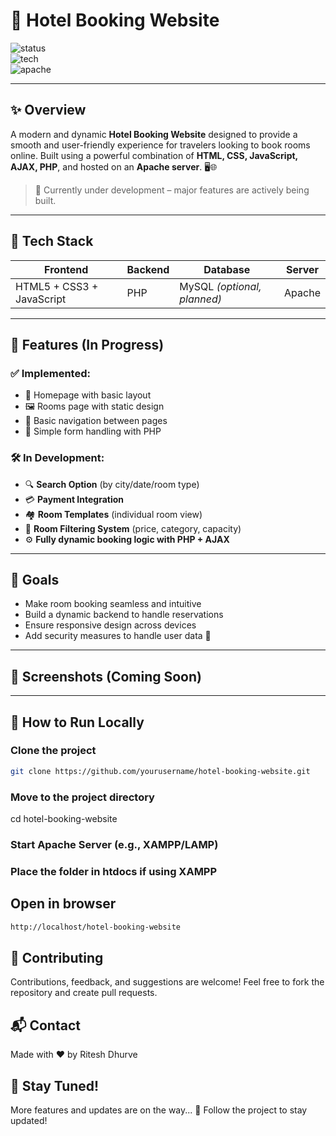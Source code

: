 # 🏨 Hotel Booking Website

![status](https://img.shields.io/badge/Status-Under_Development-orange?style=for-the-badge&logo=php)  
![tech](https://img.shields.io/badge/Built%20With-HTML%2C%20CSS%2C%20JavaScript%2C%20PHP%2C%20AJAX-blueviolet?style=for-the-badge&logo=codeforces)  
![apache](https://img.shields.io/badge/Server-Apache-red?style=for-the-badge&logo=apache)

---

## ✨ Overview

A modern and dynamic **Hotel Booking Website** designed to provide a smooth and user-friendly experience for travelers looking to book rooms online. Built using a powerful combination of **HTML, CSS, JavaScript, AJAX, PHP**, and hosted on an **Apache server**. 🖥️🌐

> 🚧 Currently under development – major features are actively being built.

---

## 🧩 Tech Stack

| Frontend | Backend | Database | Server |
|----------|---------|----------|--------|
| HTML5 + CSS3 + JavaScript | PHP | MySQL *(optional, planned)* | Apache |

---

## 📌 Features (In Progress)

### ✅ Implemented:
- 📄 Homepage with basic layout
- 🖼️ Rooms page with static design
- 🔗 Basic navigation between pages
- 🧪 Simple form handling with PHP

### 🛠️ In Development:
- 🔍 **Search Option** (by city/date/room type)
- 💳 **Payment Integration**
- 🏘️ **Room Templates** (individual room view)
- 🧹 **Room Filtering System** (price, category, capacity)
- ⚙️ **Fully dynamic booking logic with PHP + AJAX**

---

## 🎯 Goals

- Make room booking seamless and intuitive  
- Build a dynamic backend to handle reservations  
- Ensure responsive design across devices  
- Add security measures to handle user data 🔐  

---

## 📸 Screenshots (Coming Soon)

<!-- Placeholder for future screenshots -->

---

## 🧪 How to Run Locally

### Clone the project
```bash
git clone https://github.com/yourusername/hotel-booking-website.git

```
### Move to the project directory
cd hotel-booking-website


### Start Apache Server (e.g., XAMPP/LAMP)
### Place the folder in htdocs if using XAMPP

## Open in browser
```bash
http://localhost/hotel-booking-website
```

 ## 🙌 Contributing
Contributions, feedback, and suggestions are welcome!
Feel free to fork the repository and create pull requests.

## 📬 Contact
Made with ❤️ by Ritesh Dhurve

## 🌟 Stay Tuned!
More features and updates are on the way... 🚀
Follow the project to stay updated!


